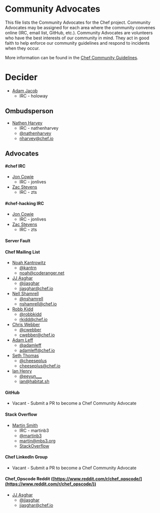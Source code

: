<!-- This is a generated file. Please do not edit directly -->
<!-- Modify ADVOCATES.toml file and run `rake advocates:generate` to regenerate -->

# Community Advocates

This file lists the Community Advocates for the Chef project.  Community
Advocates may be assigned for each area where the community convenes online
(IRC, email list, GitHub, etc.).  Community Advocates are volunteers who have
the best interests of our community in mind.  They act in good faith to help
enforce our community guidelines and respond to incidents when they occur.

More information can be found in the [Chef Community Guidelines](https://github.com/chef/chef-rfc/blob/master/rfc020-community-guidelines.md).

# Decider

* [Adam Jacob](https://github.com/adamhjk)
  * IRC - holoway

## Ombudsperson

* [Nathen Harvey](https://github.com/nathenharvey)
  * IRC - nathenharvey
  * [@nathenharvey](https://twitter.com/nathenharvey)
  * [nharvey@chef.io](mailto:nharvey@chef.io)

## Advocates


#### \#chef IRC
* [Jon Cowie](https://github.com/jonlives)
  * IRC - jonlives
* [Zac Stevens](https://github.com/zts)
  * IRC - zts

#### \#chef-hacking IRC
* [Jon Cowie](https://github.com/jonlives)
  * IRC - jonlives
* [Zac Stevens](https://github.com/zts)
  * IRC - zts

#### Server Fault

#### Chef Mailing List
* [Noah Kantrowitz](https://github.com/coderanger)
  * [@kantrn](https://twitter.com/kantrn)
  * [noah@coderanger.net](mailto:noah@coderanger.net)
* [JJ Asghar](https://github.com/jjasghar)
  * [@jjasghar](https://twitter.com/jjasghar)
  * [jjasghar@chef.io](mailto:jjasghar@chef.io)
* [Nell Shamrell](https://github.com/nshamrell)
  * [@nshamrell](https://twitter.com/nshamrell)
  * [nshamrell@chef.io](mailto:nshamrell@chef.io)
* [Robb Kidd](https://github.com/robbkidd)
  * [@robbkidd](https://twitter.com/robbkidd)
  * [rkidd@chef.io](mailto:rkidd@chef.io)
* [Chris Webber](https://github.com/cwebberops)
  * [@cwebber](https://twitter.com/cwebber)
  * [cwebber@chef.io](mailto:cwebber@chef.io)
* [Adam Leff](https://github.com/adamleff)
  * [@adamleff](https://twitter.com/adamleff)
  * [adamleff@chef.io](mailto:adamleff@chef.io)
* [Seth Thomas](https://github.com/cheeseplus)
  * [@cheeseplus](https://twitter.com/cheeseplus)
  * [cheeseplus@chef.io](mailto:cheeseplus@chef.io)
* [Ian Henry](https://github.com/eeyun)
  * [@eeyun___](https://twitter.com/eeyun___)
  * [ian@habitat.sh](mailto:ian@habitat.sh)

#### GitHub
* Vacant - Submit a PR to become a Chef Community Advocate

#### Stack Overflow
* [Martin Smith](https://github.com/martinb3)
  * IRC - martinb3
  * [@martinb3](https://twitter.com/martinb3)
  * [martin@mbs3.org](mailto:martin@mbs3.org)
  * [StackOverflow](http://stackoverflow.com/users/70665/martin)

#### Chef LinkedIn Group
* Vacant - Submit a PR to become a Chef Community Advocate

#### Chef_Opscode Reddit ([https://www.reddit.com/r/chef_opscode/](https://www.reddit.com/r/chef_opscode/))
* [JJ Asghar](https://github.com/jjasghar)
  * [@jjasghar](https://twitter.com/jjasghar)
  * [jjasghar@chef.io](mailto:jjasghar@chef.io)
